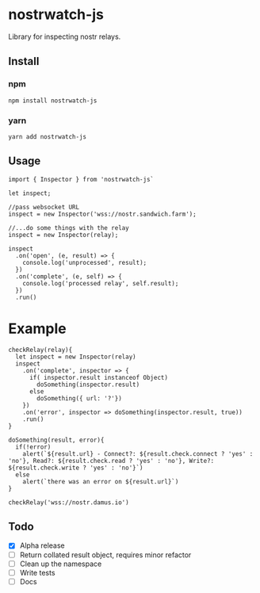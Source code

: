 # nostrwatch-js
Library for inspecting nostr relays. 

## Install
### npm
`npm install nostrwatch-js`

### yarn
`yarn add nostrwatch-js`

## Usage

```
import { Inspector } from 'nostrwatch-js` 

let inspect;

//pass websocket URL 
inspect = new Inspector('wss://nostr.sandwich.farm');

//...do some things with the relay
inspect = new Inspector(relay);

inspect
  .on('open', (e, result) => {
    console.log('unprocessed', result);
  })
  .on('complete', (e, self) => {
    console.log('processed relay', self.result);
  })
  .run()
```

# Example
```
checkRelay(relay){
  let inspect = new Inspector(relay)
  inspect
    .on('complete', inspector => {
      if( inspector.result instanceof Object)
        doSomething(inspector.result)
      else 
        doSomething({ url: '?'})
    })
    .on('error', inspector => doSomething(inspector.result, true))
    .run()
}

doSomething(result, error){
  if(!error)
    alert(`${result.url} - Connect?: ${result.check.connect ? 'yes' : 'no'}, Read?: ${result.check.read ? 'yes' : 'no'}, Write?: ${result.check.write ? 'yes' : 'no'}`)
  else
    alert(`there was an error on ${result.url}`)
}

checkRelay('wss://nostr.damus.io')
```

## Todo
- [x] Alpha release
- [ ] Return collated result object, requires minor refactor
- [ ] Clean up the namespace  
- [ ] Write tests
- [ ] Docs
